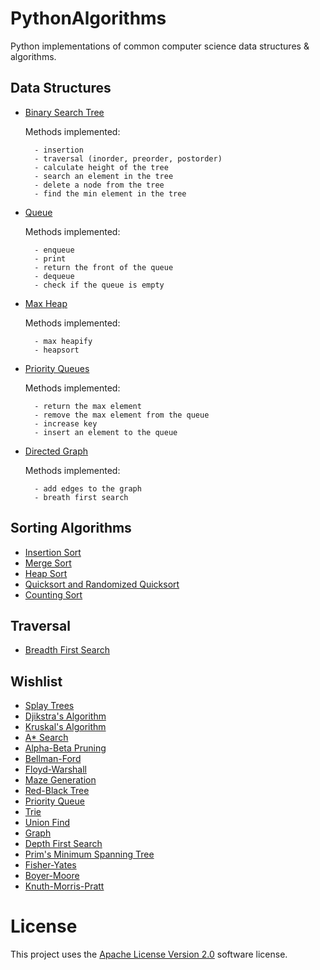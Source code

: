 # PythonAlgorithms

Python implementations of common computer science data structures & algorithms.

## Data Structures 
- [Binary Search Tree](binary_search_tree.py)
    
    Methods implemented:
        
        - insertion
        - traversal (inorder, preorder, postorder)
        - calculate height of the tree
        - search an element in the tree
        - delete a node from the tree
        - find the min element in the tree
        
- [Queue](queue.py)

    Methods implemented:
        
        - enqueue
        - print
        - return the front of the queue
        - dequeue
        - check if the queue is empty

- [Max Heap](maxheap.py)

    Methods implemented:
        
        - max heapify
        - heapsort
        
- [Priority Queues](priority_queue.py)

    Methods implemented:
        
        - return the max element
        - remove the max element from the queue
        - increase key
        - insert an element to the queue
        
- [Directed Graph](graph.py) 

    Methods implemented:
        
        - add edges to the graph
        - breath first search

## Sorting Algorithms
- [Insertion Sort](insertion_sort.py)
- [Merge Sort](merge_sort.py)
- [Heap Sort](maxheap.py)
- [Quicksort and Randomized Quicksort](quick_sort.py)
- [Counting Sort](counting_sort.py)

## Traversal
- [Breadth First Search](graph.py)

## Wishlist

- [Splay Trees](https://en.wikipedia.org/wiki/Splay_tree)
- [Djikstra's Algorithm](https://en.wikipedia.org/wiki/Dijkstra%27s_algorithm)
- [Kruskal's Algorithm](https://en.wikipedia.org/wiki/Kruskal%27s_algorithm)
- [A* Search](https://en.wikipedia.org/wiki/A*_search_algorithm)
- [Alpha-Beta Pruning](https://en.wikipedia.org/wiki/Alpha–beta_pruning)
- [Bellman-Ford](https://en.wikipedia.org/wiki/Bellman–Ford_algorithm)
- [Floyd-Warshall](https://en.wikipedia.org/wiki/Floyd–Warshall_algorithm)
- [Maze Generation](https://en.wikipedia.org/wiki/Maze_generation_algorithm)
- [Red-Black Tree](https://en.wikipedia.org/wiki/Red–black_tree)
- [Priority Queue](https://en.wikipedia.org/wiki/Priority_queue)
- [Trie](https://en.wikipedia.org/wiki/Trie)
- [Union Find](https://en.wikipedia.org/wiki/Disjoint-set_data_structure)
- [Graph](https://en.wikipedia.org/wiki/Graph_(abstract_data_type))
- [Depth First Search](https://en.wikipedia.org/wiki/Depth-first_search)
- [Prim's Minimum Spanning Tree](https://en.wikipedia.org/wiki/Prim%27s_algorithm)
- [Fisher-Yates](https://en.wikipedia.org/wiki/Fisher–Yates_shuffle)
- [Boyer-Moore](https://en.wikipedia.org/wiki/Boyer–Moore_string_search_algorithm)
- [Knuth-Morris-Pratt](https://en.wikipedia.org/wiki/Knuth–Morris–Pratt_algorithm)

# License
This project uses the [Apache License Version 2.0](LICENSE) software license.
